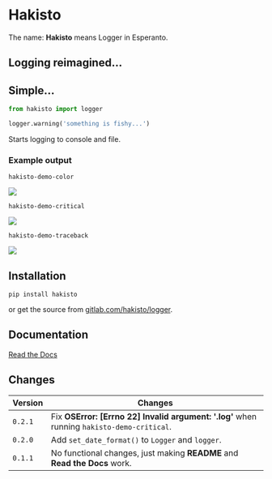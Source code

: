 # Hakisto

The name: **Hakisto** means Logger in Esperanto.

## Logging reimagined...

## Simple...

```python
from hakisto import logger

logger.warning('something is fishy...')
```

Starts logging to console and file.

### Example output

```
hakisto-demo-color
```

![](https://gitlab.com/hakisto/logger/-/raw/main/docs/images/demo-color.png)

```
hakisto-demo-critical
```

![](https://gitlab.com/hakisto/logger/-/raw/main/docs/images/demo-critical.png)

```
hakisto-demo-traceback
```

![](https://gitlab.com/hakisto/logger/-/raw/main/docs/images/demo-traceback.png)

## Installation

```
pip install hakisto
```

or get the source from [gitlab.com/hakisto/logger](https://gitlab.com/hakisto/logger/).

## Documentation

[Read the Docs](https://hakisto.readthedocs.io)

## Changes

| Version | Changes                                                                                                  |
|---------|----------------------------------------------------------------------------------------------------------|
| `0.2.1` | Fix **OSError: [Errno 22] Invalid argument: '<frozen runpy>.log'** when running `hakisto-demo-critical`. |
| `0.2.0` | Add `set_date_format()` to `Logger` and `logger`.                                                        |
| `0.1.1` | No functional changes, just making **README** and **Read the Docs** work.                                |
